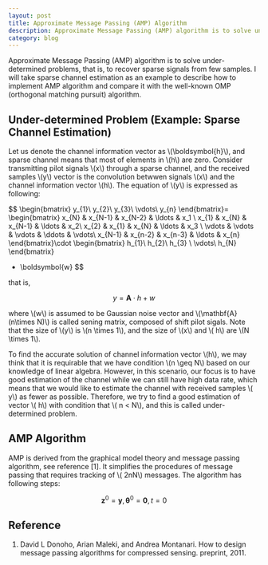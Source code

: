 ```yaml
---
layout: post
title: Approximate Message Passing (AMP) Algorithm
description: Approximate Message Passing (AMP) algorithm is to solve under-determined problem, that is, to recover sparse signals from few samples. I will take sparse channel estimation as an example to describe how to implement AMP algorithm and compare it with the well-known OMP (orthogonal matching pursuit) algorithm.
category: blog
---
```

<script src="https://cdn.mathjax.org/mathjax/latest/MathJax.js?config=TeX-AMS-MML_HTMLorMML" type="text/javascript"></script>

Approximate Message Passing (AMP) algorithm is to solve under-determined problems, that is, to recover sparse signals from few samples. I will take sparse channel estimation as an example to describe how to implement AMP algorithm and compare it with the well-known OMP (orthogonal matching pursuit) algorithm.

## Under-determined Problem (Example: Sparse Channel Estimation)
Let us denote the channel information vector as \\(\boldsymbol{h}\\), and sparse channel means that most of elements in \\(h\\) are zero. Consider transmitting pilot signals \\(x\\) through a sparse channel, and the received samples \\(y\\) vector is the convolution betwwen signals \\(x\\) and the channel information vector \\(h\\). The equation of \\(y\\) is expressed as following:

$$
\begin{bmatrix}
y_{1}\\
y_{2}\\
y_{3}\\
\vdots\\
y_{n}
\end{bmatrix}=
\begin{bmatrix}
x_{N} & x_{N-1} & x_{N-2} & \ldots & x_1 \\
x_{1} & x_{N} & x_{N-1} & \ldots & x_2\\
x_{2} & x_{1} & x_{N} & \ldots & x_3 \\
\vdots & \vdots & \vdots & \ddots & \vdots\\
x_{N-1} & x_{n-2} & x_{n-3} & \ldots & x_{n}
\end{bmatrix}\cdot
\begin{bmatrix}
h_{1}\\
h_{2}\\
h_{3} \\
\vdots\\
h_{N}
\end{bmatrix}
+ \boldsymbol{w}
$$

that is,

$$y=\mathbf{A}\cdot h +w$$

where \\(w\\) is assumed to be Gaussian noise vector and \\(\mathbf{A} (n\times N)\\) is called sening matrix, composed of shift pilot sigals. Note that the size of \\(y\\) is \\(n \times 1\\), and the size of \\(x\\) and \\( h\\) are \\(N \times 1\\).

To find the accurate solution of channel information vector \\(h\\), we may think that it is requirable that we have condition \\(n \geq N\\) based on our knowledge of linear algebra. However, in this scenario, our focus is to have good estimation of the channel while we can still have high data rate, which means that we would like to estimate the channel with received samples \\( y\\) as fewer as possible. Therefore, we try to find a good estimation of vector \\( h\\) with condition that \\( n < N\\), and this is called under-determined problem.

## AMP Algorithm
AMP is derived from the graphical model theory and message passing algorithm, see reference [1]. It simplifies the procedures of message passing that requires tracking of \\( 2nN\\) messages. The algorithm has following steps:

$$
 \boldsymbol{z}^0 = \boldsymbol{y}, \boldsymbol{\theta}^0 = \boldsymbol{0}, t=0
$$

## Reference
1. David L Donoho, Arian Maleki, and Andrea Montanari. How to design message passing algorithms for compressed sensing. preprint, 2011.


